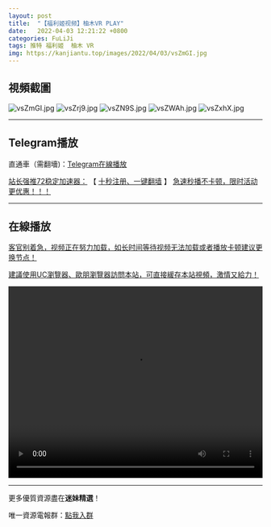 ```yaml
---
layout: post
title:  "【福利姬视频】柚木VR PLAY"
date:   2022-04-03 12:21:22 +0800
categories: FuLiJi
tags: 推特 福利姬  柚木 VR
img: https://kanjiantu.top/images/2022/04/03/vsZmGI.jpg
---
```



## 視頻截圖

![vsZmGI.jpg](https://kanjiantu.top/images/2022/04/03/vsZmGI.jpg)
![vsZrj9.jpg](https://kanjiantu.top/images/2022/04/03/vsZrj9.jpg)
![vsZN9S.jpg](https://kanjiantu.top/images/2022/04/03/vsZN9S.jpg)
![vsZWAh.jpg](https://kanjiantu.top/images/2022/04/03/vsZWAh.jpg)
![vsZxhX.jpg](https://kanjiantu.top/images/2022/04/03/vsZxhX.jpg)

* * *
## Telegram播放

直通車（需翻墻)：[Telegram在線播放](https://t.me/mimeijingxuan/425)

<u>站长强推72稳定加速器：</u> 【 [十秒注册、一键翻墙](https://www.mimei.blog/skip/vpn.html) 】
<u>  急速秒播不卡顿，限时活动更优惠！！！</u>
* * *
## 在線播放
<u>客官别着急，视频正在努力加载，如长时间等待视频无法加载或者播放卡顿建议更换节点！</u>

<u>建議使用UC瀏覽器、歐朋瀏覽器訪問本站，可直接緩存本站視頻，激情又給力！</u>
<center><video src="https://cdn.publer.io/uploads/videos/62498c15db279732fb55cce7/6ff12c0175b79babc89cfa87bb22897f.mp4" width="100%" height="380px" controls="controls"></video></center>


* * *
更多優質資源盡在**迷妹精選**！

唯一資源電報群：[點我入群](https://t.me/mimeijingxuan)


